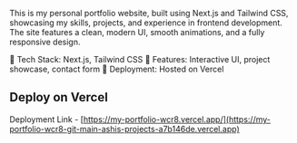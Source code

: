 This is my personal portfolio website, built using Next.js and Tailwind CSS, showcasing my skills, projects, and experience in frontend development. The site features a clean, modern UI, smooth animations, and a fully responsive design.

🔹 Tech Stack: Next.js, Tailwind CSS
🔹 Features: Interactive UI, project showcase, contact form
🔹 Deployment: Hosted on Vercel

## Deploy on Vercel
Deployment Link - [https://my-portfolio-wcr8.vercel.app/](https://my-portfolio-wcr8-git-main-ashis-projects-a7b146de.vercel.app)


